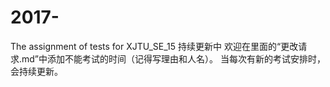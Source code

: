 # 2017-
The assignment of tests for XJTU_SE_15
持续更新中
欢迎在里面的“更改请求.md”中添加不能考试的时间（记得写理由和人名）。
当每次有新的考试安排时，会持续更新。
